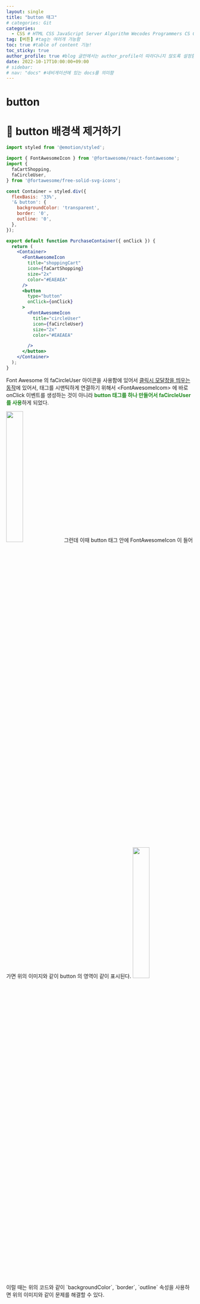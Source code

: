 ```yaml
---
layout: single
title: "button 태그"
# categories: Git
categories:
  - CSS # HTML CSS JavaScript Server Algorithm Wecodes Programmers CS Github Blog
tag: [버튼] #tag는 여러개 가능함
toc: true #table of content 기능!
toc_sticky: true
author_profile: true #blog 글안에서는 author_profile이 따라다니지 않도록 설정함
date: 2022-10-17T10:00:00+09:00
# sidebar:
# nav: "docs" #네비게이션에 있는 docs를 의미함
---
```

<style>
.crimson {
  color: crimson;
  font-weight: bold;
}

.mediumblue {
  color: mediumblue;
  font-weight: bold;
}

.forestgreen {
  color: forestgreen;
  font-weight: bold;
}

.black {
  color: black;
  font-weight: bold;
}
</style>

# button

# 🔴 button 배경색 제거하기
```jsx
import styled from '@emotion/styled';

import { FontAwesomeIcon } from '@fortawesome/react-fontawesome';
import {
  faCartShopping,
  faCircleUser,
} from '@fortawesome/free-solid-svg-icons';

const Container = styled.div({
  flexBasis: '33%',
  '& button': {
    backgroundColor: 'transparent',
    border: '0',
    outline: '0',
  },
});

export default function PurchaseContainer({ onClick }) {
  return (
    <Container>
      <FontAwesomeIcon
        title="shoppingCart"
        icon={faCartShopping}
        size="2x"
        color="#EAEAEA"
      />
      <button
        type="button"
        onClick={onClick}
      >
        <FontAwesomeIcon
          title="circleUser"
          icon={faCircleUser}
          size="2x"
          color="#EAEAEA"

        />
      </button>
    </Container>
  );
}
```

Font Awesome 의 faCircleUser 아이콘을 사용함에 있어서 <u>클릭시 모달창을 띄우는 동작</u>에 있어서, 태그를 시맨틱하게 연결하기 위해서 &lt;FontAwesomeIcom&gt; 에 바로 onClick 이벤트를 생성하는 것이 아니라 <span class="forestgreen">button 태그를 하나 만들어서 faCircleUser 를 사용</span>하게 되었다.


<img src="https://user-images.githubusercontent.com/87808288/196071868-2209781c-777f-45b6-a883-5b063eaa82bf.png" width ="30%">  
그런데 이때 button 태그 안에 FontAwesomeIcon 이 들어가면 위의 이미지와 같이 button 의 영역이 같이 표시된다.

<img src="https://user-images.githubusercontent.com/87808288/196071896-1b87a731-1229-41f7-8dd6-ff736bf71b10.png" width="30%">  
이럴 때는 위의 코드와 같이 `backgroundColor`, `border`, `outline` 속성을 사용하면 위의 이미지와 같이 문제를 해결할 수 있다.

<!-- ① ② ③ ④ ⑤ ⑥ ⑦ ⑧ ⑨-->

<!-- ### 2. Link 넣기

```

유형 1: (설명어를 입력) : [gunhee's coding blog](https://gunhee-jeong.github.io/)
유형 2: (URL 자동연결) : <https://gunhee-jeong.github.io/>
유형 3: (동일 파일 내 '문단으로 이동') : [1. Header로 이동](###-1-header)

```

```bash
.next/static
        ├── AbmKMg9BFeVUuJ7lsQ1w8
        ├── chunks                 // 여러 페이지에서 공통으로 사용되는 번들 파일
        │       └──  pages         // 각 페이지의 번들 파일
        ├── runtime                // 웹팩과 next의 런타임과 관련된 번들 파일
        ├── css                    // 애플리케이션의 모든 페이지에 대한 글로벌 CSS 파일
        └── media                  // 정적으로 가져온 이미지 next/image가 여기에 해시 및 복사
```

<details>
<summary class="black">코드</summary>
<div markdown="1">

```jsx
// helloWorld!
const hello = 'hi';
```
</div>
</details>

1. 특수문자를 제거
2. 스페이스는 -로 바꾸고
3. 대문자는 소문자로!
   그래서 ### 1. Header -> #1-header

## Link: [google][https://www.google.com/]

### 3. 수평선

```

---

```

---

### 4. 라인 바꾸기

```

스페이스바를 2번 눌러주면 다음칸으로
이동할 수 있어요!

```

---

스페이스바를 2번 눌러주면
다음칸으로 이동할 수 있어요!

### 5. list 만들기

```

1. 1번
2. 2번
3. 3번

- 순서없는 list
  - 순서없는 list
    - 순서없는 list

```

1. 1번
2. 2번
3. 3번

- 순서없는 list
  - 순서없는 list
    - 순서없는 list

---

### 6. font 관련

```

**진하게** -> 볼드
_기울여서_ -> 이탤릭체
~~취소선~~ -> 취소선

<ul>밑줄넣기</ul> -> 밑줄
<span style="color:red">빨간 글씨</span> -> 글자색
이것이 `인라인` 입니다 -> 인라인 코드
```

**진하게** -> 볼드
_기울여서_ -> 이탤릭체
~~취소선~~ -> 취소선
<u>밑줄넣기</u> -> 밑줄
<span style="color:red">빨간 글씨</span>
이것이 `인라인` 입니다 -> 인라인 코드

---

### 7. 인용구문

```
> coding
>
> > JavaScript
> >
> > > 내가 프짱!
```

> coding
>
> > JavaScript
> >
> > > 내가 프짱!

---

### 8. 이미지 삽입

```
유형1: ('사이즈를 조절' -> HTML 태그 사용) : <img src="https://gunhee-jeong.github.io/assets/images/blogLogo.png" width="300" height="200">
유형2: (이미지 삽입 후 -> 링크 걸기)
[![이미지](https://gunhee-jeong.github.io/assets/images/blogLogo/blogLogo.png)](https://gunhee-jeong.github.io/)
```

유형1: ('사이즈를 조절' -> HTML 태그 사용) : <img src="https://gunhee-jeong.github.io/assets/images/blogLogo.png" width="300" height="200">
유형2: (이미지 삽입 후 -> 링크 걸기)
[![이미지](https://gunhee-jeong.github.io/assets/images/blogLogo.png)](https://gunhee-jeong.github.io/)

### 9. 표 만들기

```
||국어|영어|
| :--- | ---: | :--: |
|건희 | 100점 | 100점
|철수 | 100점 | 100점
```

|      |  국어 | 영어  |
| :--- | ----: | :---: |
| 건희 | 100점 | 100점 |
| 철수 | 100점 | 100점 |

> - header를 넣고 싶은 경우 ---을 사용하고 :을 이용하여 정렬에 사용함!

### 10. 토글 만들기

```
<details>
<summary>여기를 누르세요</summary>
<div markdown="1">
숨겨진 내용
</div>
</details>
```

<details>
<summary>여기를 누르세요</summary>
<div markdown="1">
숨겨진 내용
</div>
</details> -->
